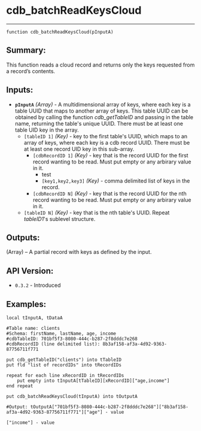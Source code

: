 # cdb_batchReadKeysCloud
---
```
function cdb_batchReadKeysCloud(pInputA)
```
## Summary:
This function reads a cloud record and returns only the keys requested from a record’s contents.

## Inputs:
* **`pInputA`** *(Array)* - A multidimensional array of keys, where each key is a table UUID that maps to another array of keys. This table UUID can be obtained by calling the function *cdb_getTableID* and passing in the table name, returning the table's unique UUID. There must be at least one table UID key in the array.
    * `[tableID 1]` *(Key)* - key to the first table's UUID, which maps to an array of keys, where each key is a cdb record UUID. There must be at least one record UID key in this sub-array.
    	* `[cdbRecordID 1]` *(Key)* - key that is the record UUID for the first record wanting to be read. Must put empty or any arbirary value in it.
    		* test
    		* `[key1,key2,key3]` *(Key)* - comma delimited list of keys in the record.
    	* `[cdbRecordID N]` *(Key)* - key that is the record UUID for the nth record wanting to be read. Must put empty or any arbirary value in it.
    * `[tableID N]` *(Key)* - key that is the nth table's UUID. Repeat *tableID1*'s sublevel structure.


## Outputs:
(Array) – A partial record with keys as defined by the input. 

## API Version:
* `0.3.2` - Introduced

## Examples:
```
local tInputA, tDataA

#Table name: clients
#Schema: firstName, lastName, age, income
#cdbTableID: 701bf5f3-8080-444c-b287-2f8dddc7e268
#cdbRecordID (line delimited list): 8b3af158-af3a-4d92-9363-87756711f771

put cdb_getTableID("clients") into tTableID
put fld "list of recordIDs" into tRecordIDs

repeat for each line xRecordID in tRecordIDs
	put empty into tInputA[tTableID][xRecordID]["age,income"]
end repeat
     
put cdb_batchReadKeysCloud(tInputA) into tOutputA

#Output: tOutputA["701bf5f3-8080-444c-b287-2f8dddc7e268"]["8b3af158-af3a-4d92-9363-87756711f771"]["age"] - value
												                                              ["income"] - value
							  
```

